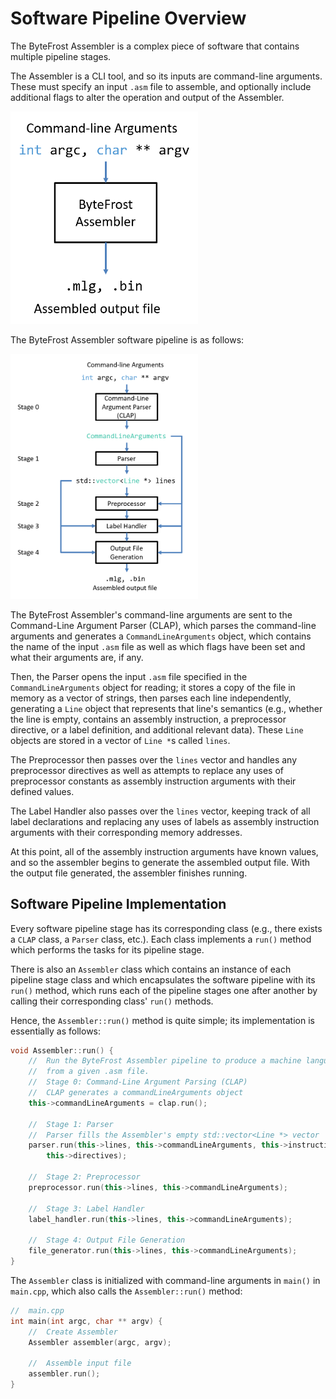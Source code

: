#   Software Pipeline Overview

The ByteFrost Assembler is a complex piece of software that contains multiple
pipeline stages.

The Assembler is a CLI tool, and so its inputs are command-line arguments.
These must specify an input `.asm` file to assemble, and optionally include
additional flags to alter the operation and output of the Assembler.

<img src="black_box.png" width="300px" alt="ByteFrost Assembler Black Box">

The ByteFrost Assembler software pipeline is as follows:

<img src="assembler_pipeline.png" width="300px" alt="ByteFrost Assembler Software Pipeline">

The ByteFrost Assembler's command-line arguments are sent to the Command-Line
Argument Parser (CLAP), which parses the command-line arguments and generates a
`CommandLineArguments` object, which contains the name of the input `.asm` file
as well as which flags have been set and what their arguments are, if any.

Then, the Parser opens the input `.asm` file specified in the 
`CommandLineArguments` object for reading; it stores a copy of the file in
memory as a vector of strings, then parses each line independently, generating a
`Line` object that represents that line's semantics (e.g., whether the line is
empty, contains an assembly instruction, a preprocessor directive, or a label
definition, and additional relevant data). These `Line` objects are stored in a 
vector of `Line *`s called `lines`.

The Preprocessor then passes over the `lines` vector and handles any 
preprocessor directives as well as attempts to replace any uses of preprocessor
constants as assembly instruction arguments with their defined values.

The Label Handler also passes over the `lines` vector, keeping track of all
label declarations and replacing any uses of labels as assembly instruction
arguments with their corresponding memory addresses.

At this point, all of the assembly instruction arguments have known values, and
so the assembler begins to generate the assembled output file. With the output
file generated, the assembler finishes running.

##  Software Pipeline Implementation

Every software pipeline stage has its corresponding class (e.g., there exists
a `CLAP` class, a `Parser` class, etc.). Each class implements a `run()` method
which performs the tasks for its pipeline stage.

There is also an `Assembler` class which contains an instance of each pipeline
stage class and which encapsulates the software pipeline with its `run()` 
method, which runs each of the pipeline stages one after another by calling 
their corresponding class' `run()` methods.

Hence, the `Assembler::run()` method is quite simple; its implementation
is essentially as follows:

```cpp
void Assembler::run() {
    //  Run the ByteFrost Assembler pipeline to produce a machine language file
    //  from a given .asm file.
    //  Stage 0: Command-Line Argument Parsing (CLAP)
    //  CLAP generates a commandLineArguments object
    this->commandLineArguments = clap.run();

    //  Stage 1: Parser
    //  Parser fills the Assembler's empty std::vector<Line *> vector
    parser.run(this->lines, this->commandLineArguments, this->instructions, 
        this->directives);

    //  Stage 2: Preprocessor
    preprocessor.run(this->lines, this->commandLineArguments);

    //  Stage 3: Label Handler
    label_handler.run(this->lines, this->commandLineArguments);

    //  Stage 4: Output File Generation
    file_generator.run(this->lines, this->commandLineArguments);
}
```

The `Assembler` class is initialized with command-line arguments in `main()`
in `main.cpp`, which also calls the `Assembler::run()` method:

```cpp
//  main.cpp
int main(int argc, char ** argv) {
    //  Create Assembler
    Assembler assembler(argc, argv);

    //  Assemble input file
    assembler.run();
}
```